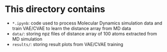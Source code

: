 # This directory contains
 - `*.ipynb`: code used to process Molecular Dynamics simulation data and train VAE/CVAE to learn the distance array from MD data
 - `data/`: storing npz files of distance array of 100 atoms extracted from MD simulation
 - `results/`: storing result plots from VAE/CVAE training 
